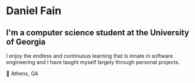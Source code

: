 # **Daniel Fain**

## **I'm a computer science student at the University of Georgia**

I enjoy the endless and continuous learning that is innate in software engineering and I have taught myself largely through personal projects.

📍 Athens, GA
